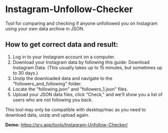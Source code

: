 # Instagram-Unfollow-Checker
Tool for comparing and checking if anyone unfollowed you on Instagram using your own data archive in JSON.

## How to get correct data and result:

1. Log in to your Instagram account on a computer.
2. Download your Instagram data by following this guide: Download Instagram Data. (This usually takes up to 15 minutes, but sometimes up to 30 days.)
3. Unzip the downloaded data and navigate to the "followers_and_following" folder.
4. Locate the "following.json" and "followers_1.json" files.
5. Upload your JSON data files, click "Check," and we'll show you a list of users who are not following you back.

This tool may only be compatible with desktop/mac as you need to download data, unzip and upload again.


**Demo:** https://srv.app/tools/Instagram-Unfollow-Checker/
